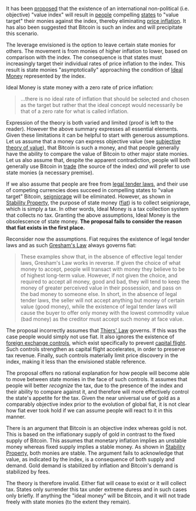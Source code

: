 It has been [proposed](http://sites.stat.psu.edu/~gjb6/nash/money.pdf) that the existence of an international non-political (i.e. objective) "value index" will result in [people](Glossary#person) compelling [states](Glossary#state) to "value target" their monies against the index, thereby eliminating [price inflation](https://en.wikipedia.org/wiki/Inflation). It has also been suggested that Bitcoin is such an index and will precipitate this scenario.

The leverage envisioned is the option to leave certain state monies for others. The movement is from monies of higher inflation to lower, based on comparison with the index. The consequence is that states must increasingly target their individual rates of price inflation to the index. This result is state monies "asymptotically" approaching the condition of [Ideal Money](https://en.wikipedia.org/wiki/Ideal_money) represented by the index.

Ideal Money is state money with a zero rate of price inflation:

> ...there is no ideal rate of inflation that should be selected and chosen as the target but rather that the ideal concept would necessarily be that of a zero rate for what is called inflation.

Expression of the theory is both varied and limited (proof is left to the reader). However the above summary expresses all essential elements. Given these limitations it can be helpful to start with generous assumptions. Let us assume that a money can express objective value (see [subjective theory of value](https://en.wikipedia.org/wiki/Subjective_theory_of_value)), that Bitcoin is such a money, and that people generally have the ability to compare the value of Bitcoin to other major state monies. Let us also assume that, despite the apparent contradiction, people will both generally use Bitcoin in [trade](Glossary#trade) (the source of the index) *and* will prefer to use state monies (a necessary premise).

If we also assume that people are free from [legal tender laws](https://en.wikipedia.org/wiki/Legal_tender), and their use of competing currencies does succeed in compelling states to "value target" Bitcoin, [seigniorage](https://en.wikipedia.org/wiki/Seigniorage) will be eliminated. However, as shown in [Stability Property](Stability-Property), the purpose of state money ([fiat](https://en.wikipedia.org/wiki/Fiat_money)) is to collect seigniorage, which is simply a tax. In other words, Ideal Money is a tax collection system that collects no tax. Granting the above assumptions, Ideal Money is the obsolescence of state money. **The proposal fails to consider the reason that fiat exists in the first place.**

Reconsider now the assumptions. Fiat requires the existence of legal tender laws and as such [Gresham's Law](https://en.wikipedia.org/wiki/Gresham%27s_law) always governs fiat:

> These examples show that, in the absence of effective legal tender laws, Gresham's Law works in reverse. If given the choice of what money to accept, people will transact with money they believe to be of highest long-term value. However, if not given the choice, and required to accept all money, good and bad, they will tend to keep the money of greater perceived value in their possession, and pass on the bad money to someone else. In short, in the absence of legal tender laws, the seller will not accept anything but money of certain value (good money), while the existence of legal tender laws will cause the buyer to offer only money with the lowest commodity value (bad money) as the creditor must accept such money at face value.

The proposal incorrectly assumes that [Thiers' Law](https://en.wikipedia.org/wiki/Gresham%27s_law#Reverse_of_Gresham's_Law_(Thiers'_Law)) governs. If this was the case people would simply not use fiat. It also ignores the existence of [foreign exchange controls](https://en.wikipedia.org/wiki/Foreign_exchange_controls), which exist specifically to prevent [capital flight](https://en.wikipedia.org/wiki/Capital_flight). Such controls strengthen as capital flight accelerates, in order to preserve tax revenue. Finally, such controls materially limit price discovery in the index, making it less than the envisioned stable reference.

The proposal offers no rational explanation for how people will become able to move between state monies in the face of such controls. It assumes that people will better *recognize* the tax, due to the presence of the index and their ability to compare against it, and therefore will more effectively control the state's appetite for the tax. Given the near universal use of gold as a comparably objective index prior to the evolution of global fiat, it is not clear how fiat ever took hold if we can assume people will react to it in this manner.

There is an argument that Bitcoin is an objective index whereas gold is not. This is based on the inflationary supply of gold in contrast to the fixed supply of Bitcoin. This assumes that monetary inflation implies an unstable money whereas fixed supply implies a stable money. As shown in [Stability Property](Stability-Property), both monies are stable. The argument fails to acknowledge that value, as indicated by the index, is a consequence of both supply and demand. Gold demand is stabilized by inflation and Bitcoin's demand is stabilized by fees.

The theory is therefore invalid. Either fiat will cease to exist or it will collect tax. States only surrender this tax under extreme duress and in such cases only briefly. If anything the "ideal money" will be Bitcoin, and it will not trade freely with state monies (to the extent they remain).